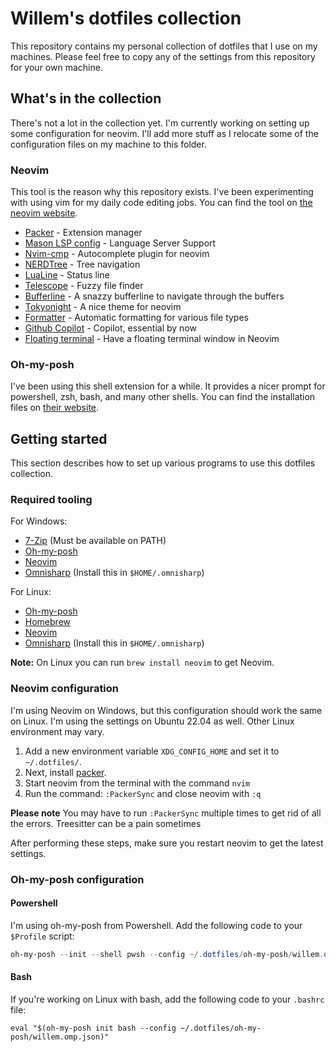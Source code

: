 # Willem's dotfiles collection

This repository contains my personal collection of dotfiles that I use on my machines. Please feel free to copy any of
the settings from this repository for your own machine. 

## What's in the collection 

There's not a lot in the collection yet. I'm currently working on setting up some configuration for neovim. I'll add
more stuff as I relocate some of the configuration files on my machine to this folder.

### Neovim

This tool is the reason why this repository exists. I've been experimenting with using vim for my daily code editing jobs.
You can find the tool on [the neovim website](https://neovim.io).

- [Packer](https://github.com/wbthomason/packer.vim) - Extension manager
- [Mason LSP config](https://github.com/williamboman/mason-lspconfig.nvim) - Language Server Support
- [Nvim-cmp](https://github.com/hrsh7th/nvim-cmp) - Autocomplete plugin for neovim
- [NERDTree](https://github.com/preservevim/nerdtree) - Tree navigation
- [LuaLine](https://github.com/nvim-lualine/lualine.nvim) - Status line
- [Telescope](https://github.com/nvim-telescope/telescope.nvim) - Fuzzy file finder
- [Bufferline](https://github.com/akinsho/bufferline.nvim) - A snazzy bufferline to navigate through the buffers
- [Tokyonight](https://github.com/folke/tokyonight.nvim) - A nice theme for neovim
- [Formatter](https://github.com/mhartington/formatter.nvim) - Automatic formatting for various file types
- [Github Copilot](https://github.com/github/copilot.vim) - Copilot, essential by now
- [Floating terminal](use 'voldikss/vim-floaterm') - Have a floating terminal window in Neovim

### Oh-my-posh

I've been using this shell extension for a while. It provides a nicer prompt for powershell, zsh, bash, and many other shells.
You can find the installation files on [their website](https://ohmyposh.dev/).

## Getting started

This section describes how to set up various programs to use this dotfiles collection.

### Required tooling

For Windows:

* [7-Zip](https://www.7-zip.org/) (Must be available on PATH)
* [Oh-my-posh](https://ohmyposh.dev/)
* [Neovim](https://github.com/neovim/neovim/wiki/Installing-Neovim)
* [Omnisharp](https://github.com/OmniSharp/omnisharp-roslyn) (Install this in `$HOME/.omnisharp`)

For Linux:

* [Oh-my-posh](https://ohmyposh.dev/)
* [Homebrew](https://brew.sh/)
* [Neovim](https://github.com/neovim/neovim/wiki/Installing-Neovim)
* [Omnisharp](https://github.com/OmniSharp/omnisharp-roslyn) (Install this in `$HOME/.omnisharp`)

**Note:** On Linux you can run `brew install neovim` to get Neovim.

### Neovim configuration

I'm using Neovim on Windows, but this configuration should work the same on Linux. I'm using the settings on Ubuntu
22.04 as well. Other Linux environment may vary.

1. Add a new environment variable `XDG_CONFIG_HOME` and set it to `~/.dotfiles/`. 
2. Next, install [packer](https://github.com/wbthomason/packer.nvim).
3. Start neovim from the terminal with the command `nvim`
4. Run the command: `:PackerSync` and close neovim with `:q`

**Please note** You may have to run `:PackerSync` multiple times to get rid of all the errors. 
Treesitter can be a pain sometimes

After performing these steps, make sure you restart neovim to get the latest settings.

### Oh-my-posh configuration

#### Powershell

I'm using oh-my-posh from Powershell. Add the following code to your `$Profile` script:

```powershell
oh-my-posh --init --shell pwsh --config ~/.dotfiles/oh-my-posh/willem.omp.json | invoke-expression
```

#### Bash

If you're working on Linux with bash, add the following code to your `.bashrc` file:

```bashrc
eval "$(oh-my-posh init bash --config ~/.dotfiles/oh-my-posh/willem.omp.json)"
```
